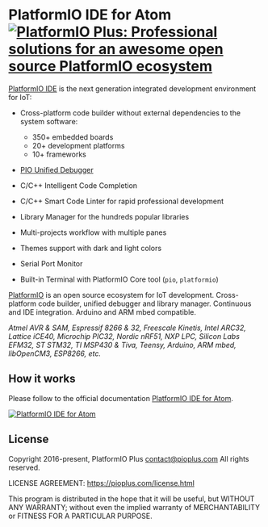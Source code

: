 # PlatformIO IDE for Atom [![PlatformIO Plus: Professional solutions for an awesome open source PlatformIO ecosystem](https://img.shields.io/PlatformIO/Plus.png)](https://pioplus.com)

[PlatformIO IDE](http://platformio.org/platformio-ide) is the next generation integrated development environment for IoT:

* Cross-platform code builder without external dependencies to the system
  software:

    - 350+ embedded boards
    - 20+ development platforms
    - 10+ frameworks

* [PIO Unified Debugger](http://docs.platformio.org/page/plus/debugging.html)
* C/C++ Intelligent Code Completion
* C/C++ Smart Code Linter for rapid professional development
* Library Manager for the hundreds popular libraries
* Multi-projects workflow with multiple panes
* Themes support with dark and light colors
* Serial Port Monitor
* Built-in Terminal with PlatformIO Core tool (``pio``, ``platformio``)    

[PlatformIO](http://platformio.org/) is an open source ecosystem
for IoT development. Cross-platform code builder, unified debugger and library manager.
Continuous and IDE integration. Arduino and ARM mbed compatible.

*Atmel AVR & SAM, Espressif 8266 & 32, Freescale Kinetis, Intel ARC32, Lattice iCE40,
Microchip PIC32, Nordic nRF51, NXP LPC, Silicon Labs EFM32, ST STM32,
TI MSP430 & Tiva, Teensy, Arduino, ARM mbed, libOpenCM3, ESP8266, etc.*

## How it works

Please follow to the official documentation [PlatformIO IDE for Atom](http://docs.platformio.org/page/ide/atom.html).

[![PlatformIO IDE for Atom](http://docs.platformio.org/page/_images/ide-atom-platformio.png)](http://platformio.org/platformio-ide)

## License

Copyright 2016-present, PlatformIO Plus <contact@pioplus.com>
All rights reserved.

LICENSE AGREEMENT: https://pioplus.com/license.html

This program is distributed in the hope that it will be useful,
but WITHOUT ANY WARRANTY; without even the implied warranty of
MERCHANTABILITY or FITNESS FOR A PARTICULAR PURPOSE.
